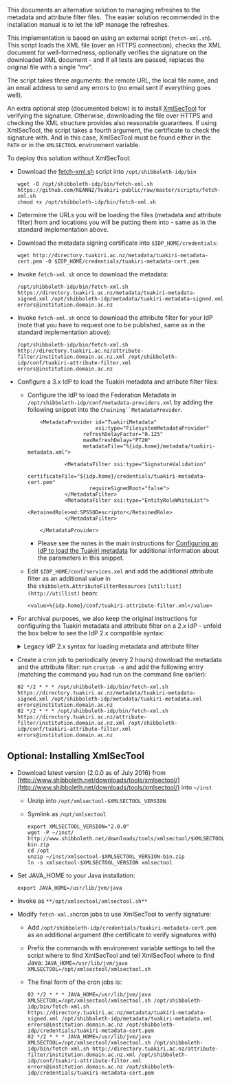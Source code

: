 
This documents an alternative solution to managing refreshes to the metadata and attribute filter files.  The easier solution recommended in the installation manual is to let the IdP manage the refreshes.

This implementation is based on using an external script (`fetch-xml.sh`). This script loads the XML file (over an HTTPS connection), checks the XML document for well-formedness, optionally verifies the signature on the downloaded XML document - and if all tests are passed, replaces the original file with a single "mv".

The script takes three arguments: the remote URL, the local file name, and an email address to send any errors to (no email sent if everything goes well).

An extra optional step (documented below) is to install [XmlSecTool](https://wiki.shibboleth.net/confluence/display/SHIB2/XmlSecTool) for verifying the signature. Otherwise, downloading the file over HTTPS and checking the XML structure provides also reasonable guarantees. If using XmlSecTool, the script takes a fourth argument, the certificate to check the signature with. And in this case, XmlSecTool must be found either in the `PATH` or in the `XMLSECTOOL` environment variable.

To deploy this solution without XmlSecTool:

*   Download the [fetch-xml.sh](https://github.com/REANNZ/Tuakiri-public/raw/master/scripts/fetch-xml.sh) script into `/opt/shibboleth-idp/bin`
    
    ```
    wget -O /opt/shibboleth-idp/bin/fetch-xml.sh https://github.com/REANNZ/Tuakiri-public/raw/master/scripts/fetch-xml.sh
    chmod +x /opt/shibboleth-idp/bin/fetch-xml.sh
    ```
    
*   Determine the URLs you will be loading the files (metadata and attribute filter) from and locations you will be putting them into - same as in the standard implementation above.
*   Download the metadata signing certificate into `$IDP_HOME/credentials`:
    
    ```
    wget http://directory.tuakiri.ac.nz/metadata/tuakiri-metadata-cert.pem -O $IDP_HOME/credentials/tuakiri-metadata-cert.pem
    ```
    
*   Invoke `fetch-xml.sh` once to download the metadata:
    
    ```
    /opt/shibboleth-idp/bin/fetch-xml.sh https://directory.tuakiri.ac.nz/metadata/tuakiri-metadata-signed.xml /opt/shibboleth-idp/metadata/tuakiri-metadata-signed.xml errors@institution.domain.ac.nz
    ```
    
*   Invoke `fetch-xml.sh` once to download the attribute filter for your IdP (note that you have to request one to be published, same as in the standard implementation above):
    
    ```
    /opt/shibboleth-idp/bin/fetch-xml.sh http://directory.tuakiri.ac.nz/attribute-filter/institution.domain.ac.nz.xml /opt/shibboleth-idp/conf/tuakiri-attribute-filter.xml errors@institution.domain.ac.nz
    ```
    
*   Configure a 3.x IdP to load the Tuakiri metadata and atribute filter files:
    
    *   Configure the IdP to load the Federation Metadata in `/opt/shibboleth-idp/conf/metadata-providers.xml` by adding the following snippet into the `Chaining``MetadataProvider`.
        
        ```
            <MetadataProvider id="TuakiriMetadata"
                              xsi:type="FilesystemMetadataProvider"
                          refreshDelayFactor="0.125"
                          maxRefreshDelay="PT2H"
                          metadataFile="%{idp.home}/metadata/tuakiri-metadata.xml">
        
                    <MetadataFilter xsi:type="SignatureValidation"
                            certificateFile="${idp.home}/credentials/tuakiri-metadata-cert.pem"
                            requireSignedRoot="false">
                    </MetadataFilter>
                    <MetadataFilter xsi:type="EntityRoleWhiteList">
                            <RetainedRole>md:SPSSODescriptor</RetainedRole>
                    </MetadataFilter>
        
            </MetadataProvider>
        ```
        
        *   Please see the notes in the main instructions for [Configuring an IdP to load the Tuakiri metadata](https://reannz.atlassian.net/wiki/spaces/Tuakiri/pages/3815538798/Configuring+a+Shibboleth+Identity+Provider+to+join+the+Tuakiri+Federation#ConfiguringaShibbolethIdentityProvidertojointheTuakiriFederation-ConfiguringyourIdPtoloadthefederationmetadata) for additional information about the parameters in this snippet.
    
      
    *   Edit `$IDP_HOME/conf/services.xml` and add the additional attribute filter as an additional value in the `shibboleth.AttributeFilterResources` `[util:list](http://utillist)` bean:
        
        ```
        <value>%{idp.home}/conf/tuakiri-attribute-filter.xml</value> 
        ```
        
*   For archival purposes, we also keep the original instructions for configuring the Tuakiri metadata and attribute filter on a 2.x IdP - unfold the box below to see the IdP 2.x compatible syntax:
    
    <details markdown="1">
    <summary>Legacy IdP 2.x syntax for loading metadata and attribute filter</summary>
    
    *   Load the metadata from the local file: add the following into `$IDP_HOME/conf/relying-party.xml` (the variation from the standard implementation above is using a `FilesystemResource` instead of a `FileBackedHttpResource`)
        *   Add the following snippet into the `ChainingMetadataProvider`:
            
            ```
                    <!-- Tuakiri -->
                    <metadata:MetadataProvider id="Tuakiri" xsi:type="metadata:ResourceBackedMetadataProvider">
                      <metadata:MetadataFilter xsi:type="metadata:ChainingFilter" xmlns="urn:mace:shibboleth:2.0:metadata">
                        <metadata:MetadataFilter xsi:type="metadata:SignatureValidation" xmlns="urn:mace:shibboleth:2.0:metadata"
                                        trustEngineRef="shibboleth.MetadataTrustEngine"
                                        requireSignedMetadata="true" />
                      </metadata:MetadataFilter>
                      <metadata:MetadataResource xsi:type="resource:FilesystemResource" file="/opt/shibboleth-idp/metadata/tuakiri-metadata.xml" />
                    </metadata:MetadataProvider>
            ```
            
        *   Same as in the standard implementation, uncomment the `<security:TrustEngine id="shibboleth.MetadataTrustEngine" xsi:type="security:StaticExplicitKeySignature">` element if it is still commented out and add in this snippet to load the metadata signing certificate
            
            ```
                    <security:Credential id="Tuakiri-FederationCredentials" xsi:type="security:X509Filesystem">
                        <security:Certificate>/opt/shibboleth-idp/credentials/tuakiri-metadata-cert.pem</security:Certificate>
                    </security:Credential>
            ```
            
    *   Load the attribute filter from a local file: Add the following entry into `<srv:Service id="shibboleth.AttributeFilterEngine"` in `$IDP_HOME/conf/service.xml`:
        
        ```
                <srv:ConfigurationResource file="/opt/shibboleth-idp/conf/tuakiri-attribute-filter.xml" xsi:type="resource:FilesystemResource" />
        ```
        
    </details>
    

*   Create a cron job to periodically (every 2 hours) download the metadata and the attribute filter: run `crontab -e` and add the following entry (matching the command you had run on the command line earlier):
    
    ```
    02 */2 * * * /opt/shibboleth-idp/bin/fetch-xml.sh https://directory.tuakiri.ac.nz/metadata/tuakiri-metadata-signed.xml /opt/shibboleth-idp/metadata/tuakiri-metadata.xml errors@institution.domain.ac.nz
    02 */2 * * * /opt/shibboleth-idp/bin/fetch-xml.sh https://directory.tuakiri.ac.nz/attribute-filter/institution.domain.ac.nz.xml /opt/shibboleth-idp/conf/tuakiri-attribute-filter.xml errors@institution.domain.ac.nz
    ```
    

## Optional: Installing XmlSecTool

*   Download latest version (2.0.0 as of July 2016) from [http://www.shibboleth.net/downloads/tools/xmlsectool/](http://www.shibboleth.net/downloads/tools/xmlsectool/) into `~/inst`
    *   Unzip into `/opt/xmlsectool-$XMLSECTOOL_VERSION`
    *   Symlink as `/opt/xmlsectool`
        
        ```
        export XMLSECTOOL_VERSION="2.0.0"
        wget -P ~/inst/ http://www.shibboleth.net/downloads/tools/xmlsectool/$XMLSECTOOL_VERSION/xmlsectool-$XMLSECTOOL_VERSION-bin.zip
        cd /opt
        unzip ~/inst/xmlsectool-$XMLSECTOOL_VERSION-bin.zip
        ln -s xmlsectool-$XMLSECTOOL_VERSION xmlsectool
        ```
        

*   Set JAVA\_HOME to your Java installation:
    
    ```
    export JAVA_HOME=/usr/lib/jvm/java
    ```
    
*   Invoke as `**/opt/xmlsectool/xmlsectool.sh**`

*   Modify `fetch-xml.sh`cron jobs to use XmlSecTool to verify signature:
    *   Add `/opt/shibboleth-idp/credentials/tuakiri-metadata-cert.pem` as an additional argument (the certificate to verify signatures with)
    *   Prefix the commands with environment variable settings to tell the script where to find XmlSecTool and tell XmlSecTool where to find Java: `JAVA_HOME=/usr/lib/jvm/java XMLSECTOOL=/opt/xmlsectool/xmlsectool.sh`
    *   The final form of the cron jobs is:
        
        ```
        02 */2 * * * JAVA_HOME=/usr/lib/jvm/java XMLSECTOOL=/opt/xmlsectool/xmlsectool.sh /opt/shibboleth-idp/bin/fetch-xml.sh https://directory.tuakiri.ac.nz/metadata/tuakiri-metadata-signed.xml /opt/shibboleth-idp/metadata/tuakiri-metadata.xml errors@institution.domain.ac.nz /opt/shibboleth-idp/credentials/tuakiri-metadata-cert.pem
        02 */2 * * * JAVA_HOME=/usr/lib/jvm/java XMLSECTOOL=/opt/xmlsectool/xmlsectool.sh /opt/shibboleth-idp/bin/fetch-xml.sh http://directory.tuakiri.ac.nz/attribute-filter/institution.domain.ac.nz.xml /opt/shibboleth-idp/conf/tuakiri-attribute-filter.xml errors@institution.domain.ac.nz /opt/shibboleth-idp/credentials/tuakiri-metadata-cert.pem
        ```

